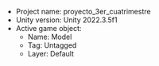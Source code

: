<!-- UNITY CODE ASSIST INSTRUCTIONS START -->
- Project name: proyecto_3er_cuatrimestre
- Unity version: Unity 2022.3.5f1
- Active game object:
  - Name: Model
  - Tag: Untagged
  - Layer: Default
<!-- UNITY CODE ASSIST INSTRUCTIONS END -->
